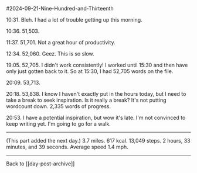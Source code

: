 #2024-09-21-Nine-Hundred-and-Thirteenth

10:31.  Bleh.  I had a lot of trouble getting up this morning.

10:36.  51,503.

11:37.  51,701.  Not a great hour of productivity.

12:34.  52,060.  Geez.  This is so slow.

19:05.  52,705.  I didn't work consistently!  I worked until 15:30 and then have only just gotten back to it.  So at 15:30, I had 52,705 words on the file.

20:09.  53,713.

20:18.  53,838.  I know I haven't exactly put in the hours today, but I need to take a break to seek inspiration.  Is it really a break?  It's not putting wordcount down.  2,335 words of progress.

20:53.  I have a potential inspiration, but wow it's late.  I'm not convinced to keep writing yet.  I'm going to go for a walk.

---
(This part added the next day.)  3.7 miles.  617 kcal.  13,049 steps.  2 hours, 33 minutes, and 39 seconds.  Average speed 1.4 mph.

---
Back to [[day-post-archive]]